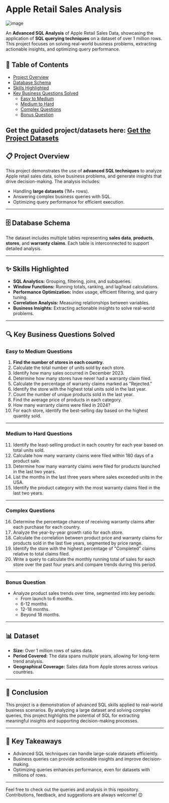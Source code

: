   # Apple Retail Sales Analysis  
![image](https://github.com/user-attachments/assets/e3c6cea7-c54b-4c36-903b-dc97ed603cd9)


An **Advanced SQL Analysis** of Apple Retail Sales Data, showcasing the application of **SQL querying techniques** on a dataset of over 1 million rows. This project focuses on solving real-world business problems, extracting actionable insights, and optimizing query performance.  

## 📑 Table of Contents  
- [Project Overview](#project-overview)  
- [Database Schema](#database-schema)  
- [Skills Highlighted](#skills-highlighted)  
- [Key Business Questions Solved](#key-business-questions-solved)  
  - [Easy to Medium](#easy-to-medium-questions)  
  - [Medium to Hard](#medium-to-hard-questions)  
  - [Complex Questions](#complex-questions)  
  - [Bonus Question](#bonus-question)
    
Get the guided project/datasets here: [Get the Project Datasets](mailto:kumarverma2002@gmail.com)
---

## 📋 Project Overview  
This project demonstrates the use of **advanced SQL techniques** to analyze Apple retail sales data, solve business problems, and generate insights that drive decision-making. The analysis includes:  
- Handling **large datasets** (1M+ rows).  
- Answering complex business queries with SQL.  
- Optimizing query performance for efficient execution.  

---

## 🗄️ Database Schema  
The dataset includes multiple tables representing **sales data**, **products**, **stores**, and **warranty claims**. Each table is interconnected to support detailed analysis.  

---

## ✨ Skills Highlighted  
- **SQL Analytics:** Grouping, filtering, joins, and subqueries.  
- **Window Functions:** Running totals, ranking, and lag/lead calculations.  
- **Performance Optimization:** Index usage, efficient filtering, and query tuning.  
- **Correlation Analysis:** Measuring relationships between variables.  
- **Business Insights:** Extracting actionable insights to solve real-world problems.  

---

## 🔍 Key Business Questions Solved  

### Easy to Medium Questions  
1. **Find the number of stores in each country.**  
2. Calculate the total number of units sold by each store.  
3. Identify how many sales occurred in December 2023.  
4. Determine how many stores have never had a warranty claim filed.  
5. Calculate the percentage of warranty claims marked as "Rejected."  
6. Identify the store with the highest total units sold in the last year.  
7. Count the number of unique products sold in the last year.  
8. Find the average price of products in each category.  
9. How many warranty claims were filed in 2024?  
10. For each store, identify the best-selling day based on the highest quantity sold.  

---

### Medium to Hard Questions  
11. Identify the least-selling product in each country for each year based on total units sold.  
12. Calculate how many warranty claims were filed within 180 days of a product sale.  
13. Determine how many warranty claims were filed for products launched in the last two years.  
14. List the months in the last three years where sales exceeded units in the USA.  
15. Identify the product category with the most warranty claims filed in the last two years.  

---

### Complex Questions  
16. Determine the percentage chance of receiving warranty claims after each purchase for each country.  
17. Analyze the year-by-year growth ratio for each store.  
18. Calculate the correlation between product price and warranty claims for products sold in the last five years, segmented by price range.  
19. Identify the store with the highest percentage of "Completed" claims relative to total claims filed.  
20. Write a query to calculate the monthly running total of sales for each store over the past four years and compare trends during this period.  

---

### Bonus Question  
- Analyze product sales trends over time, segmented into key periods:  
  - From launch to 6 months.  
  - 6-12 months.  
  - 12-18 months.  
  - Beyond 18 months.  

---

## 📊 Dataset  
- **Size:** Over 1 million rows of sales data.  
- **Period Covered:** The data spans multiple years, allowing for long-term trend analysis.  
- **Geographical Coverage:** Sales data from Apple stores across various countries.  

---

## 🚀 Conclusion  
This project is a demonstration of advanced SQL skills applied to real-world business scenarios. By analyzing a large dataset and solving complex queries, this project highlights the potential of SQL for extracting meaningful insights and supporting decision-making processes.  

---

## 📌 Key Takeaways  
- Advanced SQL techniques can handle large-scale datasets efficiently.  
- Business queries can provide actionable insights and improve decision-making.  
- Optimizing queries enhances performance, even for datasets with millions of rows.  

---

Feel free to check out the queries and analysis in this repository. Contributions, feedback, and suggestions are always welcome! 😊  

